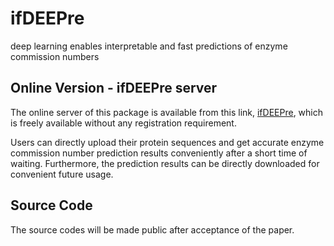 # ifDEEPre
deep learning enables interpretable and fast predictions of enzyme commission numbers


## Online Version - ifDEEPre server
The online server of this package is available from this link, [ifDEEPre](https://proj.cse.cuhk.edu.hk/aihlab/ifdeepre/#/), which is freely available without any registration requirement.

Users can directly upload their protein sequences and get accurate enzyme commission number prediction results conveniently after a short time of waiting. Furthermore, the prediction results can be directly downloaded for convenient future usage.


## Source Code
The source codes will be made public after acceptance of the paper.
